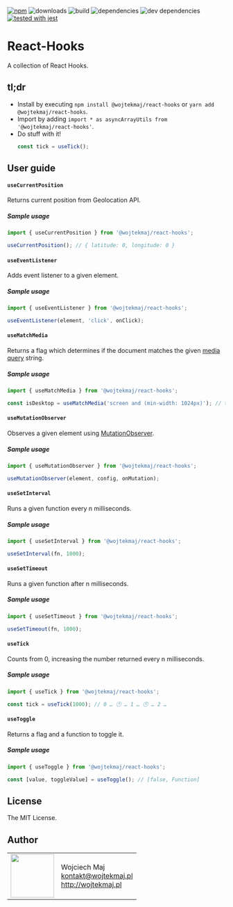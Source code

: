 [![npm](https://img.shields.io/npm/v/@wojtekmaj/react-hooks.svg)](https://www.npmjs.com/package/@wojtekmaj/react-hooks) ![downloads](https://img.shields.io/npm/dt/@wojtekmaj/react-hooks.svg) ![build](https://travis-ci.com/wojtekmaj/react-hooks.svg?branch=master) ![dependencies](https://img.shields.io/david/wojtekmaj/react-hooks.svg) ![dev dependencies](https://img.shields.io/david/dev/wojtekmaj/react-hooks.svg) [![tested with jest](https://img.shields.io/badge/tested_with-jest-99424f.svg)](https://github.com/facebook/jest)

# React-Hooks
A collection of React Hooks.

## tl;dr
* Install by executing `npm install @wojtekmaj/react-hooks` or `yarn add @wojtekmaj/react-hooks`.
* Import by adding `import * as asyncArrayUtils from '@wojtekmaj/react-hooks'`.
* Do stuff with it!
    ```js
    const tick = useTick();
    ```

## User guide

#### `useCurrentPosition`

Returns current position from Geolocation API.

##### Sample usage

```js
import { useCurrentPosition } from '@wojtekmaj/react-hooks';

useCurrentPosition(); // { latitude: 0, longitude: 0 }
```

#### `useEventListener`

Adds event listener to a given element.

##### Sample usage

```js
import { useEventListener } from '@wojtekmaj/react-hooks';

useEventListener(element, 'click', onClick);
```

#### `useMatchMedia`

Returns a flag which determines if the document matches the given [media query](https://developer.mozilla.org/en-US/docs/Web/CSS/Media_Queries/Using_media_queries) string.

##### Sample usage

```js
import { useMatchMedia } from '@wojtekmaj/react-hooks';

const isDesktop = useMatchMedia('screen and (min-width: 1024px)'); // true / false
```

#### `useMutationObserver`

Observes a given element using [MutationObserver](https://developer.mozilla.org/en-US/docs/Web/API/MutationObserver).

##### Sample usage

```js
import { useMutationObserver } from '@wojtekmaj/react-hooks';

useMutationObserver(element, config, onMutation);
```

#### `useSetInterval`

Runs a given function every n milliseconds.

##### Sample usage

```js
import { useSetInterval } from '@wojtekmaj/react-hooks';

useSetInterval(fn, 1000);
```

#### `useSetTimeout`

Runs a given function after n milliseconds.

##### Sample usage

```js
import { useSetTimeout } from '@wojtekmaj/react-hooks';

useSetTimeout(fn, 1000);
```

#### `useTick`

Counts from 0, increasing the number returned every n milliseconds.

##### Sample usage

```js
import { useTick } from '@wojtekmaj/react-hooks';

const tick = useTick(1000); // 0 … 🕐 … 1 … 🕑 … 2 …
```

#### `useToggle`

Returns a flag and a function to toggle it.

##### Sample usage

```js
import { useToggle } from '@wojtekmaj/react-hooks';

const [value, toggleValue] = useToggle(); // [false, Function]
```

## License

The MIT License.

## Author

<table>
  <tr>
    <td>
      <img src="https://github.com/wojtekmaj.png?s=100" width="100">
    </td>
    <td>
      Wojciech Maj<br />
      <a href="mailto:kontakt@wojtekmaj.pl">kontakt@wojtekmaj.pl</a><br />
      <a href="http://wojtekmaj.pl">http://wojtekmaj.pl</a>
    </td>
  </tr>
</table>
